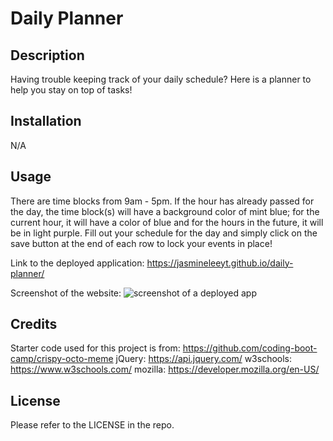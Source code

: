 # Daily Planner

## Description

Having trouble keeping track of your daily schedule? Here is a planner to help you stay on top of tasks! 

## Installation

N/A

## Usage
There are time blocks from 9am - 5pm. If the hour has already passed for the day, the time block(s) will have a background color of mint blue; for the current hour, it will have a color of blue and for the hours in the future, it will be in light purple. Fill out your schedule for the day and simply click on the save button at the end of each row to lock your events in place! 

Link to the deployed application: https://jasmineleeyt.github.io/daily-planner/

Screenshot of the website:
![screenshot of a deployed app](./Assets/deployed-application.gif)

## Credits
Starter code used for this project is from: https://github.com/coding-boot-camp/crispy-octo-meme
jQuery: https://api.jquery.com/
w3schools: https://www.w3schools.com/
mozilla: https://developer.mozilla.org/en-US/

## License
Please refer to the LICENSE in the repo.